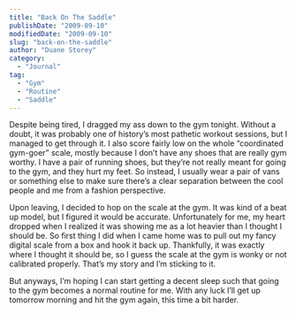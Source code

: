 ```yaml
---
title: "Back On The Saddle"
publishDate: "2009-09-10"
modifiedDate: "2009-09-10"
slug: "back-on-the-saddle"
author: "Duane Storey"
category:
  - "Journal"
tag:
  - "Gym"
  - "Routine"
  - "Saddle"
---
```


Despite being tired, I dragged my ass down to the gym tonight. Without a doubt, it was probably one of history’s most pathetic workout sessions, but I managed to get through it. I also score fairly low on the whole “coordinated gym-goer” scale, mostly because I don’t have any shoes that are really gym worthy. I have a pair of running shoes, but they’re not really meant for going to the gym, and they hurt my feet. So instead, I usually wear a pair of vans or something else to make sure there’s a clear separation between the cool people and me from a fashion perspective.

Upon leaving, I decided to hop on the scale at the gym. It was kind of a beat up model, but I figured it would be accurate. Unfortunately for me, my heart dropped when I realized it was showing me as a lot heavier than I thought I should be. So first thing I did when I came home was to pull out my fancy digital scale from a box and hook it back up. Thankfully, it was exactly where I thought it should be, so I guess the scale at the gym is wonky or not calibrated properly. That’s my story and I’m sticking to it.

But anyways, I’m hoping I can start getting a decent sleep such that going to the gym becomes a normal routine for me. With any luck I’ll get up tomorrow morning and hit the gym again, this time a bit harder.